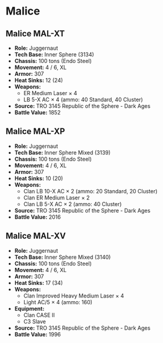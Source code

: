 # Malice
## Malice MAL-XT
- **Role:** Juggernaut
- **Tech Base:** Inner Sphere (3134)
- **Chassis:** 100 tons (Endo Steel)
- **Movement:** 4 / 6, XL
- **Armor:** 307
- **Heat Sinks:** 12 (24)
- **Weapons:**
  - ER Medium Laser × 4
  - LB 5-X AC × 4 (ammo: 40 Standard, 40 Cluster)
- **Source:** TRO 3145 Republic of the Sphere - Dark Ages
- **Battle Value:** 1852

## Malice MAL-XP
- **Role:** Juggernaut
- **Tech Base:** Inner Sphere Mixed (3139)
- **Chassis:** 100 tons (Endo Steel)
- **Movement:** 4 / 6, XL
- **Armor:** 307
- **Heat Sinks:** 10 (20)
- **Weapons:**
  - Clan LB 10-X AC × 2 (ammo: 20 Standard, 20 Cluster)
  - Clan ER Medium Laser × 2
  - Clan LB 5-X AC × 2 (ammo: 40 Cluster)
- **Source:** TRO 3145 Republic of the Sphere - Dark Ages
- **Battle Value:** 2016

## Malice MAL-XV
- **Role:** Juggernaut
- **Tech Base:** Inner Sphere Mixed (3140)
- **Chassis:** 100 tons (Endo Steel)
- **Movement:** 4 / 6, XL
- **Armor:** 307
- **Heat Sinks:** 17 (34)
- **Weapons:**
  - Clan Improved Heavy Medium Laser × 4
  - Light AC/5 × 4 (ammo: 160)
- **Equipment:**
  - Clan CASE II
  - C3 Slave
- **Source:** TRO 3145 Republic of the Sphere - Dark Ages
- **Battle Value:** 1996

